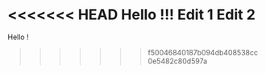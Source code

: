 <<<<<<< HEAD
Hello !!!
Edit 1
Edit 2
=======
Hello !
>>>>>>> f50046840187b094db408538cc0e5482c80d597a
